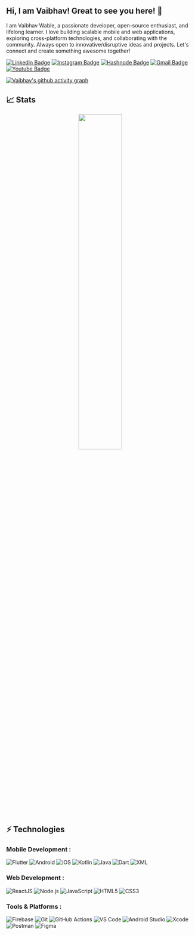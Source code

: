 ## Hi, I am Vaibhav! Great to see you here! 👋

I am Vaibhav Wable, a passionate developer, open-source enthusiast, and lifelong learner. I love building scalable mobile and web applications, exploring cross-platform technologies, and collaborating with the community. Always open to innovative/disruptive ideas and projects. Let's connect and create something awesome together!

[![Linkedin Badge](https://img.shields.io/badge/-LinkedIn-blue?style=flat-square&logo=linkedin&logoColor=white&link=https://www.linkedin.com/in/wablevaibhav/)](https://www.linkedin.com/in/wablevaibhav/)
[![Instagram Badge](https://img.shields.io/badge/-Instagram-purple?style=flat-square&logo=instagram&logoColor=white&link=https://instagram.com/wablevaibhav)](https://instagram.com/wablevaibhav)
[![Hashnode Badge](https://img.shields.io/badge/-Portfolio-1F51FF?style=flat-square&labelColor=1F51FF&logo=Hashnode&link=https://wablevaibhav.github.io)](https://wablevaibhav.hashnode.dev/)
[![Gmail Badge](https://img.shields.io/badge/-Gmail-c14438?style=flat-square&logo=Gmail&logoColor=white&link=mailto:vaibhavswable@gmail.com)](mailto:wablevaibhav@gmail.com)
[![Youtube Badge](https://img.shields.io/badge/-YouTube-darkred?style=flat-square&logo=youtube&logoColor=white&link=https://youtube.com/@vaibhavswable)](https://youtube.com/@wablevaibhav)

[![Vaibhav's github activity graph](https://github-readme-activity-graph.vercel.app/graph?username=wablevaibhav&bg_color=0f2d3d&color=1cadfb&line=1cadfb&point=1cadfb&area=true&hide_border=true)](https://github.com/ashutosh00710/github-readme-activity-graph)

## 📈 Stats
<p align="center">
  <img width="48%" src="https://github-readme-stats.vercel.app/api?username=wablevaibhav&show_icons=true&theme=tokyonight" />
</p>

## ⚡ Technologies

### Mobile Development :
![Flutter](https://img.shields.io/badge/-Flutter-02569B?style=flat-square&logo=flutter)
![Android](https://img.shields.io/badge/-Android-3DDC84?style=flat-square&logo=android)
![iOS](https://img.shields.io/badge/-iOS-black?style=flat-square&logo=apple)
![Kotlin](https://img.shields.io/badge/-Kotlin-0095D5?style=flat-square&logo=kotlin)
![Java](https://img.shields.io/badge/-Java-E34A86?style=flat-square&logo=openjdk)
![Dart](https://img.shields.io/badge/-Dart-0175C2?style=flat-square&logo=dart)
![XML](https://img.shields.io/badge/-XML-orange?style=flat-square&logo=xml)

### Web Development :
![ReactJS](https://img.shields.io/badge/-ReactJS-20232A?style=flat-square&logo=react)
![Node.js](https://img.shields.io/badge/-Node.js-339933?style=flat-square&logo=node.js)
![JavaScript](https://img.shields.io/badge/-JavaScript-black?style=flat-square&logo=javascript)
![HTML5](https://img.shields.io/badge/-HTML5-E34F26?style=flat-square&logo=html5&logoColor=white)
![CSS3](https://img.shields.io/badge/-CSS3-1572B6?style=flat-square&logo=css3)

### Tools & Platforms :
![Firebase](https://img.shields.io/badge/-Firebase-FFCA28?style=flat-square&logo=firebase)
![Git](https://img.shields.io/badge/-Git-black?style=flat-square&logo=git)
![GitHub Actions](https://img.shields.io/badge/-GitHub%20Actions-2088FF?style=flat-square&logo=githubactions)
![VS Code](https://img.shields.io/badge/-VS%20Code-007ACC?style=flat-square&logo=visual-studio-code)
![Android Studio](https://img.shields.io/badge/-Android%20Studio-3DDC84?style=flat-square&logo=android-studio)
![Xcode](https://img.shields.io/badge/-Xcode-1575F9?style=flat-square&logo=xcode)
![Postman](https://img.shields.io/badge/Postman-FF6C37?logo=postman&logoColor=white)
![Figma](https://img.shields.io/badge/-Figma-F24E1E?style=flat-square&logo=figma)
